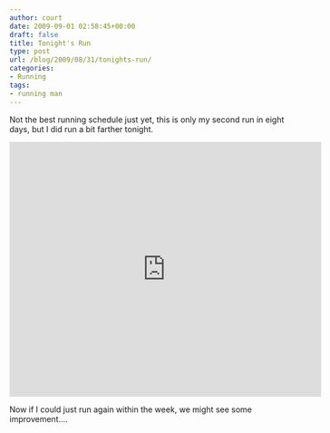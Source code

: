 ```yaml
---
author: court
date: 2009-09-01 02:58:45+00:00
draft: false
title: Tonight's Run
type: post
url: /blog/2009/08/31/tonights-run/
categories:
- Running
tags:
- running man
---
```


Not the best running schedule just yet, this is only my second run in eight days, but I did run a bit farther tonight.

<iframe src="http://js.mapmyfitness.com/embed/blogview.html?r=bb773c4346a05054c139f624fb533b93&u=m&t=route" width="550px" frameborder="0" height="450px">[iMapMyFitness Aug 31, 2009 10:29 PM](http://www.mapmyfitness.com/run/canada/on/ottawa/628125177218367316)  
[Find more Runs in Ottawa, Ontario](http://www.mapmyfitness.com/find-run/canada/on/ottawa)</iframe>

Now if I could just run again within the week, we might see some improvement....

